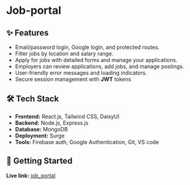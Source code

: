 # Job-portal

<!-- # Project Title -->

## ✨ Features

* Email/password login, Google login, and protected routes.
* Filter jobs by location and salary range.
* Apply for jobs with detailed forms and manage your applications.
* Employers can review applications, add jobs, and manage postings.
* User-friendly error messages and loading indicators.
* Secure session management with **JWT** tokens

## 🛠️ Tech Stack

*   **Frontend:** React.js, Tailwind CSS, DaisyUI
*   **Backend:** Node.js, Express.js
*   **Database:** MongoDB
*   **Deployment:** Surge
*   **Tools:** Firebase auth, Google Authentication, Git, VS code

## 🚀 Getting Started
**Live link:** [job_portal](https://modern-branch-job-portal.surge.sh/)
<!--


These instructions will get you a copy of the project up and running on your local machine for development and testing purposes.

### Prerequisites -->
